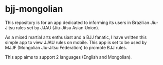 # bjj-mongolian
This repository is for an app dedicated to informing its users in Brazilian Jiu-Jitsu rules set by JJAU (Jiu-Jitsu Asian Union).

As a mixed martial arts enthusiast and a BJJ fanatic, I have written this simple app to view JJAU rules on mobile. 
This app is set to be used by MJJF (Mongolian Jiu-Jitsu Federation) to promote BJJ rules. 

This app aims to support 2 languages (English and Mongolian). 
